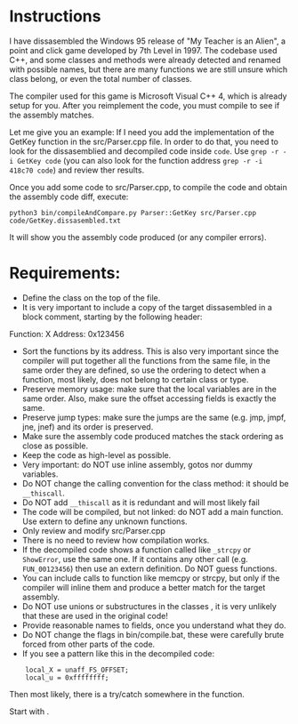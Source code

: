 # Instructions

I have dissasembled the Windows 95 release of "My Teacher is an Alien", a point and click game developed by 7th Level in 1997. The codebase used C++, and some classes and methods were already detected and renamed with possible names, but there are many functions we are still unsure which class belong, or even the total number of classes.

The compiler used for this game is Microsoft Visual C++ 4, which is already setup for you.  After you reimplement the code, you must compile to see if the assembly matches.

Let me give you an example: If I need you add the implementation of the GetKey function in the src/Parser.cpp file. In order to do that, you need to look for the dissasemblied and decompiled code inside `code`. Use `grep -r -i GetKey code` (you can also look for the function address `grep -r -i 418c70 code`) and review ther results.

Once you add some code to src/Parser.cpp, to compile the code and obtain the assembly code diff, execute:
```
python3 bin/compileAndCompare.py Parser::GetKey src/Parser.cpp code/GetKey.dissasembled.txt
```

It will show you the assembly code produced (or any compiler errors).

# Requirements:

* Define the class on the top of the file.
* It is very important to include a copy of the target dissasembled in a block comment, starting by the following header:

Function: X
Address: 0x123456

* Sort the functions by its address. This is also very important since the compiler will put together all the functions from the same file, in the same order they are defined, so use the ordering to detect when a function, most likely, does not belong to certain class or type.
* Preserve memory usage: make sure that the local variables are in the same order. Also, make sure the offset accessing fields is exactly the same.
* Preserve jump types: make sure the jumps are the same (e.g. jmp, jmpf, jne, jnef) and its order is preserved.
* Make sure the assembly code produced matches the stack ordering as close as possible.
* Keep the code as high-level as possible.
* Very important: do NOT use inline assembly, gotos nor dummy variables.
* Do NOT change the calling convention for the class method: it should be `__thiscall`.
* Do NOT add `__thiscall` as it is redundant and will most likely fail
* The code will be compiled, but not linked: do NOT add a main function. Use extern to define any unknown functions.
* Only review and modify src/Parser.cpp
* There is no need to review how compilation works.
* If the decompiled code shows a function called like `_strcpy` or `ShowError`, use  the same one. If it contains any other call (e.g. `FUN_00123456`) then use an extern definition. Do NOT guess functions.
* You can include calls to function like memcpy or strcpy, but only if the compiler will inline them and produce a better match for the target assembly.
* Do NOT use unions or substructures in the classes , it is very unlikely that these are used in the original code!
* Provide reasonable names to fields, once you understand what they do.
* Do NOT change the flags in bin/compile.bat, these were carefully brute forced from other parts of the code.
* If you see a pattern like this in the decompiled code:
```
    local_X = unaff_FS_OFFSET;
    local_u = 0xffffffff;
```
Then most likely, there is a try/catch somewhere in the function.

Start with <function>.